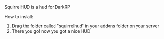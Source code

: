 SquirrelHUD is a hud for DarkRP

How to install:
1. Drag the folder called "squirrelhud" in your addons folder on your server
2. There you go! now you got a nice HUD
